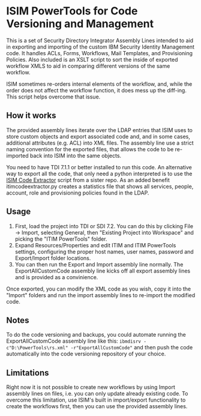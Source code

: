 ﻿# ISIM PowerTools for Code Versioning and Management

This is a set of Security Directory Integrator Assembly Lines intended to aid in exporting and importing of the custom IBM Security Identity Management code.
It handles ACLs, Forms, Workflows, Mail Templates, and Provisioning Policies. Also included is an XSLT script to sort the inside of exported workflow XMLS to aid in comparing different versions of the same workflow.

ISIM sometimes re-orders internal elements of the workflow, and, while the order does not affect the workflow function, it does mess up the diff-ing. This script helps overcome that issue.

## How it works
The provided assembly lines iterate over the LDAP entries that ISIM uses to store custom objects and export associated code and, and in some cases, additional attributes (e.g. ACL) into XML files.
The assembly line use a strict naming convention for the exported files, that allows the code to be re-imported back into ISIM into the same objects.

You need to have TDI 7.1.1 or better installed to run this code. An alternative way to export all the code, that only need a python interpreted is to use the [ISIM Code Extractor](https://github.com/BlueBayTechnologies/Automatic-ISIM-Workflow-Documentation/blob/master/itimcodeextractor.py) script from a sister repo. As an added benefit itimcodeextractor.py creates a statistics file that shows all services, people, account, role and provisioning policies found in the LDAP.

## Usage
1. First, load the project into TDI or SDI 7.2. You can do this by clicking File -> Import, selecting General, then "Existing Project into Workspace" and picking the "ITIM PowerTools" folder.
2. Expand Resources/Properties and edit ITIM and ITIM PowerTools settings, configuring the proper host names, user names, password and Export/Import folder locations.
3. You can then run the Export and Import assembly line normally. The ExportAllCustomCode assembly line kicks off all export assembly lines and is provided as a convinience.

Once exported, you can modify the XML code as you wish, copy it into the "Import" folders and run the import assembly lines to re-import the modified code.

## Notes
To do the code versioning and backups, you could automate running the ExportAllCustomCode assembly line like this:
`ibmdisrv -c"D:\PowerTools\rs.xml" -r"ExportAllCustomCode"`
and then push the code automatically into the code versioning repository of your choice.

## Limitations
Right now it is not possible to create new workflows by using Import assembly lines on files, i.e. you can only update already existing code. To overcome this limitation, use ISIM's built in import/export functionality to create the workflows first, then you can use the provided assembly lines.